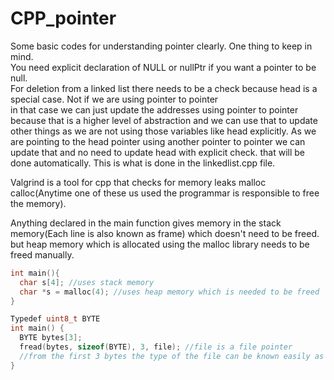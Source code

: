 # CPP_pointer
Some basic codes for understanding pointer clearly.
One thing to keep in mind. <br>
You need explicit declaration of NULL or nullPtr if you want a pointer to be null. <br>
For deletion from a linked list there needs to be a check because head is a special case. Not if we are using pointer to pointer <br>
in that case we can just update the addresses using pointer to pointer because that is a higher level of abstraction and we can use that to update other things as we are not using those variables like head explicitly. As we are pointing to the head pointer using another pointer to pointer we can update that and no need to update head with explicit check. that will be done automatically. This is what is done in the linkedlist.cpp file.  <br>

Valgrind is a tool for cpp that checks for memory leaks malloc calloc(Anytime one of these us used the programmar is responsible to free the memory). <br>

Anything declared in the main function gives memory in the stack memory(Each line is also known as frame) which doesn't need to be freed. but heap memory which is allocated using the malloc library needs to be freed manually. <br>

```c
int main(){ 
  char s[4]; //uses stack memory 
  char *s = malloc(4); //uses heap memory which is needed to be freed 
} 
```

```c
Typedef uint8_t BYTE
int main() {
  BYTE bytes[3];
  fread(bytes, sizeof(BYTE), 3, file); //file is a file pointer
  //from the first 3 bytes the type of the file can be known easily as this is the industry standard
}
```
